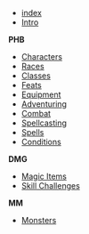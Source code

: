 * [index](index.md)
* [Intro](Intro.md)

**PHB**

* [Characters](Characters.md)
* [Races](Races.md)
* [Classes](Classes.md)
* [Feats](Feats.md)
* [Equipment](Equipment.md)
* [Adventuring](Adventuring.md)
* [Combat](Combat.md)
* [Spellcasting](Spellcasting.md)
* [Spells](Spells.md)
* [Conditions](Conditions.md)

**DMG**

* [Magic Items](Magic%20Items.md)
* [Skill Challenges](Skill%20Challenges.md)

**MM**

* [Monsters](Monsters.md)
